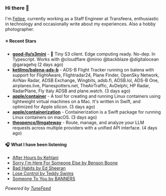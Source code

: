 ### Hi there 👋

I'm [Felipe](https://felipevm.com), currently working as a Staff Engineer at Transfeera, enthusiastic in technology and occasionally write about my experiences. Also a hobby photographer.

#### ⭐ Recent Stars
- **[good-lly/s3mini](https://github.com/good-lly/s3mini)** - 👶 Tiny S3 client. Edge computing ready. No-dep. In Typescript. Works with @cloudflare @minio @backblaze @digitalocean @garagehq (2 days ago)
- **[ketilmo/balena-ads-b](https://github.com/ketilmo/balena-ads-b)** - ADS-B Flight Tracker running on balena with support for FlightAware, Flightradar24, Plane Finder, OpenSky Network, AirNav Radar, ADSB Exchange, Wingbits, adsb.fi, ADSB.lol, ADS-B One, airplanes.live, Planespotters.net, TheAirTraffic, AvDelphi, HP Radar, RadarPlane, Fly Italy ADSB and plane.watch. (3 days ago)
- **[apple/container](https://github.com/apple/container)** - A tool for creating and running Linux containers using lightweight virtual machines on a Mac. It&#39;s written in Swift, and optimized for Apple silicon.  (3 days ago)
- **[apple/containerization](https://github.com/apple/containerization)** - Containerization is a Swift package for running Linux containers on macOS. (3 days ago)
- **[theopenco/llmgateway](https://github.com/theopenco/llmgateway)** - Route, manage, and analyze your LLM requests across multiple providers with a unified API interface. (4 days ago)

#### 🎧 What I have been listening
- [After Hours by Kehlani](https://open.spotify.com/track/2x03XLsTZ0o86h0cfHrkKF)
- [Sorry I&#39;m Here For Someone Else by Benson Boone](https://open.spotify.com/track/3x3K1RP3Zfi2qeMR8kyrNO)
- [Bad Habits by Ed Sheeran](https://open.spotify.com/track/3rmo8F54jFF8OgYsqTxm5d)
- [Lose Control by Teddy Swims](https://open.spotify.com/track/17phhZDn6oGtzMe56NuWvj)
- [Someone To You by BANNERS](https://open.spotify.com/track/2f0pn9DkEJwAzXApnFh5cr)

_Powered by [TuneFeed](https://tunefeed.app?ref=github.com)_

